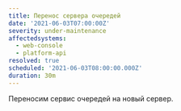 ```yaml
---
title: Перенос сервера очередей
date: '2021-06-03T07:00:00Z'
severity: under-maintenance
affectedsystems:
  - web-console
  - platform-api
resolved: true
scheduled: '2021-06-03T08:00:00.000Z'
duration: 30m
---
```

Переносим сервис очередей на новый сервер.

<!--- language code: ru -->
